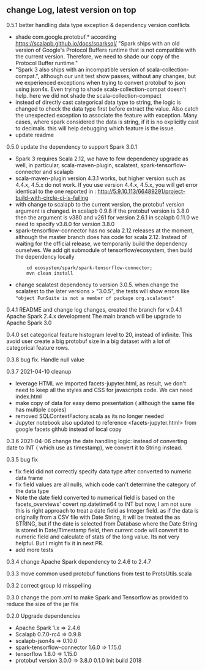 ## change Log, latest version on top

0.5.1  better handling data type exception & dependency version conflicts
   *   shade com.google.protobuf.* 
       according https://scalapb.github.io/docs/sparksql/
       "Spark ships with an old version of Google's Protocol Buffers runtime that is not 
        compatible with the current version. Therefore, we need to shade our copy of the 
        Protocol Buffer runtime."
   *   "Spark 3 also ships with an incompatible version of scala-collection-compat.", 
       although our unit test show passes, without any changes, but we experienced exceptions 
       when trying to convert protobuf to json using json4s. Even trying to shade scala-collection-compat
       doesn't help. here we did not shade the scala-collection-compact 
   *   instead of directly cast categorical data type to string, 
       the logic is changed to check the data type first before extract the value. 
       Also catch the unexpected exception to associate the feature with exception. 
       Many cases, where spark considered the data is string, if it is no explicitly cast to decimals. 
       this will help debugging which feature is the issue. 
   *   update readme     
       
   

0.5.0  update the dependency to support Spark 3.0.1 
   *   Spark 3 requires Scala 2.12, we have to few dependency upgrade as well, in particular,
       scala-maven-plugin, scalatest, spark-tensorflow-connector and scalapb
   *   scala-maven-plugin version 4.3.1 works, but higher version such as 4.4.x, 4.5.x do not work.
       If you use version 4.4.x, 4.5.x, you will get error identical to the one reported in : 
       http://5.9.10.113/66489291/project-build-with-circle-ci-is-failing
   *   with change to scalapb to the current version, the protobuf version argument is changed. 
       in scalapb 0.9.8 if the protobuf version is 3.8.0 then the argument is v380 and v261 for version 2.6.1
       in scalapb 0.11.0 we need to specify v3.8.0 for version 3.8.0
   *   spark-tensorflow-connector has no scala 2.12 releases at the moment, although the master branch does 
       has code for scala 2.12. Instead of waiting for the official release, we temporarily build the dependency ourselves. 
       We add git submodule of tensorflow/ecosystem, then build the dependency locally
       ```
           cd ecosystem/spark/spark-tensorflow-connector;
           mvn clean install 
       ```
   *   change scalatest dependency to version 3.0.5. 
       when change the scalatest to the later versions > "3.0.5", the tests will show errors like ```"object FunSuite is not a member of package org.scalatest"```  



0.4.1  README and change log changes, created the branch for v.0.4.1 Apache Spark 2.4.x development
       The main branch will be upgrade to Apache Spark 3.0 

0.4.0  set categorical feature histogram level to 20, instead of infinite. 
       This avoid user create a big protobuf size in a big dataset with a lot of categorical feature rows.   

0.3.8  bug fix. Handle null value


0.3.7  2021-04-10 cleanup
  * leverage HTML <link rel="import">  we imported facets-jupyter.html, as result, we don't need to keep 
    all the styles and CSS for javascripts code. We can need index.html 
  * make copy of data for easy demo presentation ( although the same file has multiple copies)
  * removed SQLContextFactory.scala as its no longer needed
  * Jupyter notebook also updated to reference <facets-jupyter.html> from google facets github instead of local copy

0.3.6  2021-04-06 change the date handling logic: instead of converting date to INT ( which use as timestamp), we convert 
      it to String instead. 

0.3.5 bug fix
  * fix field did not correctly specify data type after converted to numeric data frame
  * fix field values are all nulls, which code can't determine the category of the data type 
  * Note the date field converted to numerical field is based on the facets_overviews' covert np.datetime64 to INT 
    but now, I am not sure this is right approach to treat a date field as Integer field.
    as if the data is originally from a CSV file with Date String, it will be treated the as STRING, 
    but if the date is selected from Database where the Date String is stored in Date/Timestamp field, then current code 
    will convert it to numeric field and calculate of stats of the long value. Its not very helpful.  But I might fix it in next PR. 
  * add more tests
  
0.3.4 change Apache Spark dependency to 2.4.6 to 2.4.7 

0.3.3 move common used protobuf functions from test to ProtoUtils.scala

0.3.2 correct group Id misspelling

0.3.0 change the pom.xml to make Spark and Tensorflow as provided to reduce the size 
   of the jar file 

0.2.0 Upgrade dependencies
   * Apache Spark 1.x =>  2.4.6
   * Scalapb 0.7.0-rc4 => 0.9.8 
   * scalapb-json4s => 0.10.0 
   * spark-tensorflow-connector 1.6.0 => 1.15.0
   * tensorflow 1.8.0 => 1.15.0 
   * protobuf version 3.0.0 => 3.8.0
0.1.0 Init build 2018
     
      
     
  
